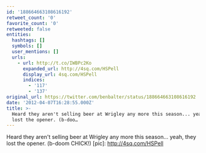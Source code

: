 ```yaml
---
id: '188664663108616192'
retweet_count: '0'
favorite_count: '0'
retweeted: false
entities:
  hashtags: []
  symbols: []
  user_mentions: []
  urls:
    - url: http://t.co/IWBPc2Ko
      expanded_url: http://4sq.com/HSPell
      display_url: 4sq.com/HSPell
      indices:
        - '117'
        - '137'
original_url: https://twitter.com/benbalter/status/188664663108616192
date: '2012-04-07T16:28:55.000Z'
title: >-
  Heard they aren't selling beer at Wrigley any more this season... yeah, they
  lost the opener. (b-doo…
---
```


Heard they aren't selling beer at Wrigley any more this season... yeah, they lost the opener. (b-doom CHICK!) [pic]: http://4sq.com/HSPell